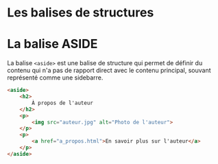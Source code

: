 <div w-full h-full>
    <div>
        <h1 w-95 pb-4 text-gradient-html font-mono text-2xl>Les balises de structures</h1>
    </div>
    <h1 text-xl pb-2 text-gradient-html>La balise ASIDE</h1>
    <p pb-4>
        La balise <code>&lt;aside&gt;</code> est une balise de structure qui permet de définir du contenu qui n'a pas de rapport direct avec le contenu principal, souvant représenté comme une sidebarre.
    </p>

```html
<aside>
    <h2>
        À propos de l'auteur
    </h2>
    <p>
        <img src="auteur.jpg" alt="Photo de l'auteur">
    </p>
    <p>
        <a href="a_propos.html">En savoir plus sur l'auteur</a>
    </p>
</aside>
```

</div>
